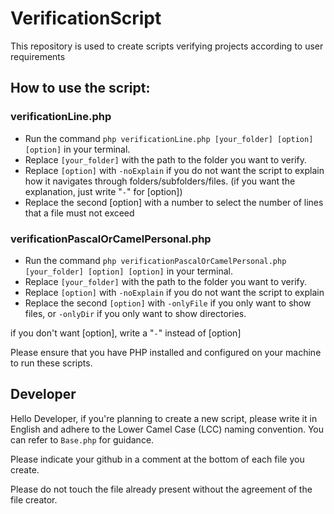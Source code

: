# VerificationScript

This repository is used to create scripts verifying projects according to user requirements

## How to use the script:

### verificationLine.php
- Run the command `php verificationLine.php [your_folder] [option] [option]` in your terminal.
- Replace `[your_folder]` with the path to the folder you want to verify.
- Replace `[option]` with `-noExplain` if you do not want the script to explain how it navigates through folders/subfolders/files. (if you want the explanation, just write "`-`" for [option])
- Replace the second [option] with a number to select the number of lines that a file must not exceed

### verificationPascalOrCamelPersonal.php
- Run the command `php verificationPascalOrCamelPersonal.php [your_folder] [option] [option]` in your terminal.
- Replace `[your_folder]` with the path to the folder you want to verify.
- Replace `[option]` with `-noExplain` if you do not want the script to explain
- Replace the second `[option]` with `-onlyFile` if you only want to show files, or `-onlyDir` if you only want to show directories.

if you don't want [option], write a "`-`" instead of [option]

Please ensure that you have PHP installed and configured on your machine to run these scripts.

## Developer

Hello Developer, if you're planning to create a new script, please write it in English and adhere to the Lower Camel Case (LCC) naming convention. You can refer to `Base.php` for guidance.

Please indicate your github in a comment at the bottom of each file you create.

Please do not touch the file already present without the agreement of the file creator.
